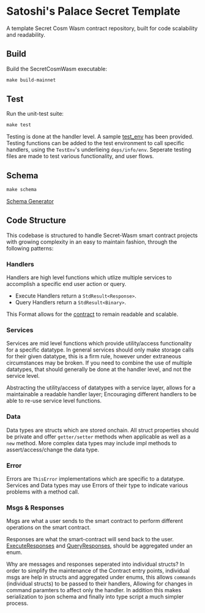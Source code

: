 # Satoshi's Palace Secret Template
A template Secret Cosm Wasm contract repository, built for code scalability and readability.

## Build
Build the SecretCosmWasm executable:
```Makefile
make build-mainnet
```

## Test
Run the unit-test suite:
```Makefile
make test
```
Testing is done at the handler level. A sample [test_env](./src/handlers/tests/test_env.rs) has been provided. Testing functions can be added to the test environment to call specific handlers, using the `TestEnv`'s underlieing `deps/info/env`. Seperate testing files are made to test various functionality, and user flows.

## Schema
```Makefile
make schema
```
[Schema Generator](./src/bin/schema.rs)

## Code Structure
This codebase is structured to handle Secret-Wasm smart contract projects with growing complexity in an easy to maintain fashion, through the following patterns:

### Handlers
Handlers are high level functions which utlize multiple services to accomplish a specific end user action or query.
 - Execute Handlers return a `StdResult<Response>`.
 - Query Handlers return a `StdResult<Binary>`.

This Format allows for the [contract](./src/contract.rs) to remain readable and scalable.

### Services
Services are mid level functions which provide utility/access functionality for a specific datatype. In general services should only make storage calls for their given datatype, this is a firm rule, however under extraneous circumstances may be broken. If you need to combine the use of multiple datatypes, that should generally be done at the handler level, and not the service level.

Abstracting the utility/access of datatypes with a service layer, allows for a maintainable a readable handler layer; Encouraging different handlers to be able to re-use service level functions.

### Data
Data types are structs which are stored onchain. All struct properties should be private and offer `getter/setter` methods when applicable as well as a `new` method. More complex data types may include impl methods to assert/access/change the data type.

### Error
Errors are `ThisError` implementations which are specific to a datatype. Services and Data types may use Errors of their type to indicate various problems with a method call.

### Msgs & Responses
Msgs are what a user sends to the smart contract to perform different operations on the smart contract.

Responses are what the smart-contract will send back to the user. [ExecuteResponses](./src/responses/execute/execute_response.rs) and [QueryResponses](./src/responses/query/query_response.rs), should be aggregated under an enum.

Why are messages and responses seperated into individual structs? In order to simplify the maintenance of the Contract entry points, individual msgs are help in structs and aggregated under enums, this allows `commands` (individual structs) to be passed to their handlers, Allowing for changes in command paramters to affect only the handler. In addition this makes serialization to json schema and finally into type script a much simpler process.
